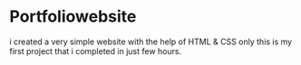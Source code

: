 # Portfoliowebsite
i created a very simple website with the help of HTML &amp; CSS only this is my first project that i completed in just few hours.

